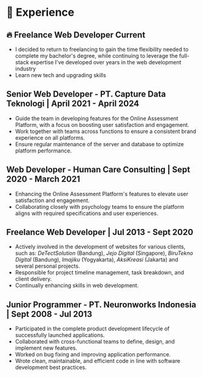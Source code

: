 # 💼 Experience

## 🔥 Freelance Web Developer <Badge type="danger">Current</Badge>
- I decided to return to freelancing to gain the time flexibility needed to complete my bachelor's degree, while continuing to leverage the full-stack expertise I've developed over years in the web development industry
- Learn new tech and upgrading skills

## Senior Web Developer - PT. Capture Data Teknologi | April 2021 - April 2024
- Guide the team in developing features for the Online Assessment Platform, with a focus on boosting user satisfaction and engagement.
- Work together with teams across functions to ensure a consistent brand experience on all platforms.
- Ensure regular maintenance of the server and database to optimize platform performance.

## Web Developer - Human Care Consulting | Sept 2020 - March 2021
- Enhancing the Online Assessment Platform's features to elevate user satisfaction and engagement.
- Collaborating closely with psychology teams to ensure the platform aligns with required specifications and user experiences.

## Freelance Web Developer | Jul 2013 - Sept 2020
- Actively involved in the development of websites for various clients, such as: _DeTectSolution_ (Bandung), _Jejo Digital_ (Singapore), _BiruTekno Digital_ (Bandung), _Imajiku_ (Yogyakarta), _AksiKreasi_ (Jakarta) and several personal projects.
- Responsible for project timeline management, task breakdown, and client delivery.
- Continually enhancing skills in web development.

## Junior Programmer - PT. Neuronworks Indonesia | Sept 2008 - Jul 2013
- Participated in the complete product development lifecycle of successfully launched applications.
- Collaborated with cross-functional teams to define, design, and implement new features.
- Worked on bug fixing and improving application performance.
- Wrote clean, maintainable, and efficient code in line with software development best practices.